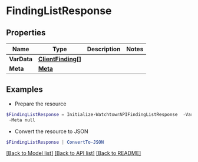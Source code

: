 # FindingListResponse
## Properties

Name | Type | Description | Notes
------------ | ------------- | ------------- | -------------
**VarData** | [**ClientFinding[]**](ClientFinding.md) |  | 
**Meta** | [**Meta**](Meta.md) |  | 

## Examples

- Prepare the resource
```powershell
$FindingListResponse = Initialize-WatchtowrAPIFindingListResponse  -VarData null `
 -Meta null
```

- Convert the resource to JSON
```powershell
$FindingListResponse | ConvertTo-JSON
```

[[Back to Model list]](../README.md#documentation-for-models) [[Back to API list]](../README.md#documentation-for-api-endpoints) [[Back to README]](../README.md)

